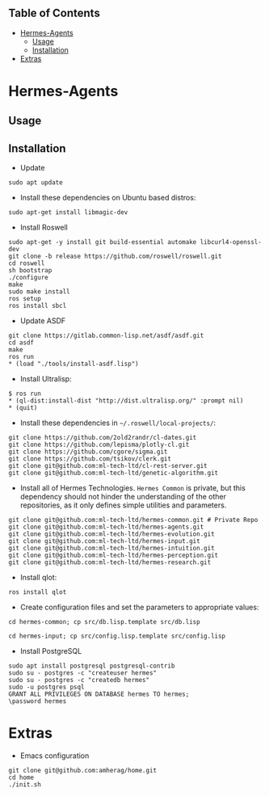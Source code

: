 ## Table of Contents

- [Hermes-Agents](#hermes-agents)
  - [Usage](#usage)
  - [Installation](#installation)
- [Extras](#extras)

# Hermes-Agents

## Usage

## Installation

- Update

```
sudo apt update
```

- Install these dependencies on Ubuntu based distros:

```
sudo apt-get install libmagic-dev
```

- Install Roswell

```
sudo apt-get -y install git build-essential automake libcurl4-openssl-dev
git clone -b release https://github.com/roswell/roswell.git
cd roswell
sh bootstrap
./configure
make
sudo make install
ros setup
ros install sbcl
```

- Update ASDF

```
git clone https://gitlab.common-lisp.net/asdf/asdf.git
cd asdf
make
ros run
* (load "./tools/install-asdf.lisp")
```

- Install Ultralisp:

```
$ ros run
* (ql-dist:install-dist "http://dist.ultralisp.org/" :prompt nil)
* (quit)
```

- Install these dependencies in `~/.roswell/local-projects/`:

```
git clone https://github.com/2old2randr/cl-dates.git
git clone https://github.com/lepisma/plotly-cl.git
git clone https://github.com/cgore/sigma.git
git clone https://github.com/tsikov/clerk.git
git clone git@github.com:ml-tech-ltd/cl-rest-server.git
git clone git@github.com:ml-tech-ltd/genetic-algorithm.git
```

- Install all of Hermes Technologies. `Hermes Common` is private, but
  this dependency should not hinder the understanding of the other
  repositories, as it only defines simple utilities and parameters.

```
git clone git@github.com:ml-tech-ltd/hermes-common.git # Private Repo
git clone git@github.com:ml-tech-ltd/hermes-agents.git
git clone git@github.com:ml-tech-ltd/hermes-evolution.git
git clone git@github.com:ml-tech-ltd/hermes-input.git
git clone git@github.com:ml-tech-ltd/hermes-intuition.git
git clone git@github.com:ml-tech-ltd/hermes-perception.git
git clone git@github.com:ml-tech-ltd/hermes-research.git
```

- Install qlot:

```
ros install qlot
```

- Create configuration files and set the parameters to appropriate values:

```
cd hermes-common; cp src/db.lisp.template src/db.lisp
```

```
cd hermes-input; cp src/config.lisp.template src/config.lisp
```

- Install PostgreSQL

```
sudo apt install postgresql postgresql-contrib
sudo su - postgres -c "createuser hermes"
sudo su - postgres -c "createdb hermes"
sudo -u postgres psql
GRANT ALL PRIVILEGES ON DATABASE hermes TO hermes;
\password hermes
```

# Extras

- Emacs configuration

```
git clone git@github.com:amherag/home.git
cd home
./init.sh
```
